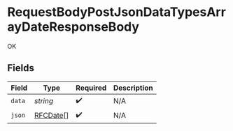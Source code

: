 # RequestBodyPostJsonDataTypesArrayDateResponseBody

OK


## Fields

| Field                                  | Type                                   | Required                               | Description                            |
| -------------------------------------- | -------------------------------------- | -------------------------------------- | -------------------------------------- |
| `data`                                 | *string*                               | :heavy_check_mark:                     | N/A                                    |
| `json`                                 | [RFCDate](../../../types/rfcdate.md)[] | :heavy_check_mark:                     | N/A                                    |